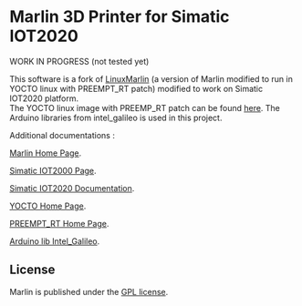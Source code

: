 # Marlin 3D Printer for Simatic IOT2020

WORK IN PROGRESS (not tested yet)

This software is a fork of [LinuxMarlin](https://github.com/QuestOS/LinuxMarlin) (a version of Marlin modified to run in YOCTO linux with PREEMPT_RT patch) modified to work on Simatic IOT2020 platform.  
The YOCTO linux image with PREEMP_RT patch can be found [here](https://support.industry.siemens.com/cs/document/109761191/pc-based%3A-iot2000-realtime-download-seite?dti=0&lc=en-WW).
The Arduino libraries from intel_galileo is used in this project.

Additional documentations :

[Marlin Home Page](http://marlinfw.org/).

[Simatic IOT2000 Page](https://support.industry.siemens.com/tf/ww/en/conf/60/).

[Simatic IOT2020 Documentation](https://www.automation.siemens.com/sce-static/iot2000/dffa-b10254-00-7600-simatic-iot2020-en.pdf).

[YOCTO Home Page](https://www.yoctoproject.org/).

[PREEMPT_RT Home Page](https://rt.wiki.kernel.org/index.php/Main_Page).

[Arduino lib Intel_Galileo](https://github.com/intel/corelibs-galileo).



## License

Marlin is published under the [GPL license](/LICENSE).

